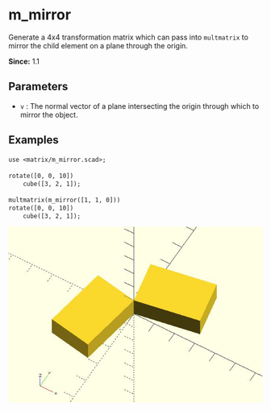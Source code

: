 # m_mirror

Generate a 4x4 transformation matrix which can pass into `multmatrix` to mirror the child element on a plane through the origin. 

**Since:** 1.1

## Parameters

- `v` : The normal vector of a plane intersecting the origin through which to mirror the object.

## Examples

	use <matrix/m_mirror.scad>;

	rotate([0, 0, 10]) 
		cube([3, 2, 1]);
		
	multmatrix(m_mirror([1, 1, 0]))
	rotate([0, 0, 10]) 
		cube([3, 2, 1]);

![m_mirror](images/lib3x-m_mirror-1.JPG)

